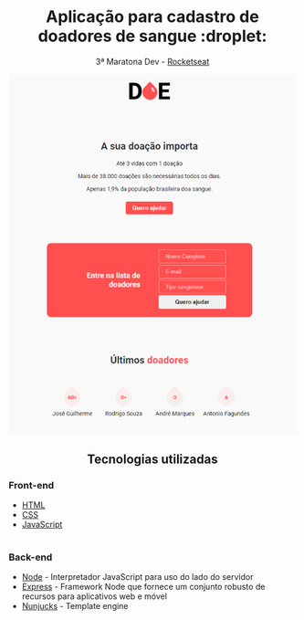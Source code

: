 <h1 align="center">Aplicação para cadastro de doadores de sangue :droplet:</h1>

<p align="center">
  3ª Maratona Dev - <a href="https://rocketseat.com.br/">Rocketseat</a>
</p>

<p align="center">
  <img src="https://github.com/zehguilherme/maratona-dev3/blob/master/frontend/img/pagina_inicial.PNG">
</p>

<h2 align="center">
  Tecnologias utilizadas
</h2>

<h3>Front-end</h3>

* <a href="https://developer.mozilla.org/pt-BR/docs/Aprender/Getting_started_with_the_web/HTML_basico">HTML</a>
* <a href="https://developer.mozilla.org/pt-BR/docs/Web/CSS">CSS</a>
* <a href="https://developer.mozilla.org/pt-BR/docs/Web/JavaScript">JavaScript</a>

<h1><h1>

<h3>Back-end</h3>

* <a href="https://nodejs.org/en/">Node</a> - Interpretador JavaScript para uso do lado do servidor
* <a href="https://expressjs.com/pt-br/">Express</a> - Framework Node que fornece um conjunto robusto de recursos para aplicativos web e móvel
* <a href="https://mozilla.github.io/nunjucks/">Nunjucks</a> - Template engine
